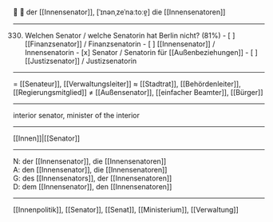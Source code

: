🔵 👮 der [[Innensenator]], [ˈɪnənˌzeˈnaːtoːɐ̯]
die [[Innensenatoren]]

---
330. Welchen Senator / welche Senatorin hat Berlin nicht? (81%)
	- [ ] [[Finanzsenator]] / Finanzsenatorin
	- [ ] [[Innensenator]] / Innensenatorin
	- [x] Senator / Senatorin für [[Außenbeziehungen]]
	- [ ] [[Justizsenator]] / Justizsenatorin

---
= [[Senateur]], [[Verwaltungsleiter]]
≈ [[Stadtrat]], [[Behördenleiter]], [[Regierungsmitglied]]
≠ [[Außensenator]], [[einfacher Beamter]], [[Bürger]]

---
interior senator, minister of the interior

---
[[Innen]]|[[Senator]]

---
N: der [[Innensenator]], die [[Innensenatoren]]  
A: den [[Innensenator]], die [[Innensenatoren]]  
G: des [[Innensenators]], der [[Innensenatoren]]  
D: dem [[Innensenator]], den [[Innensenatoren]] 

---
[[Innenpolitik]], [[Senator]], [[Senat]], [[Ministerium]], [[Verwaltung]]